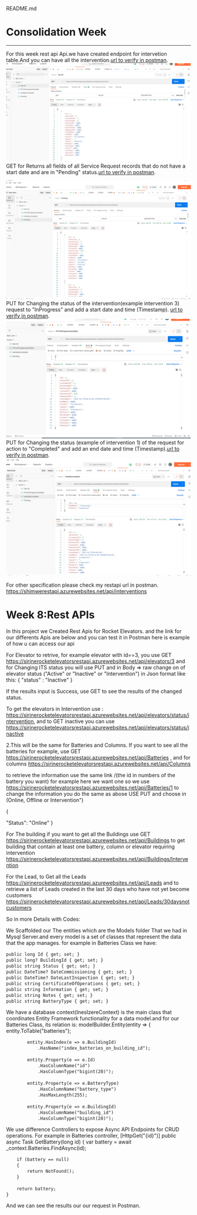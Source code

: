 README.md

# Consolidation Week

---

For this week rest api Api.we have created endpoint for intervetion table.And you can have all the intervention.[url to verify in postman](https://shimwerestapi.azurewebsites.net/api/interventions/).</br>
![](14.PNG)
GET for Returns all fields of all Service Request records that do not have a start date and are in "Pending" status.[url to verify in postman](https://shimwerestapi.azurewebsites.net/api/interventions/pending).</br>

![](15.PNG)
PUT for Changing the status of the intervention(example intervention 3) request to "InProgress" and add a start date and time (Timestamp).
[url to verify in postman](https://shimwerestapi.azurewebsites.net/api/interventions/StartDate/3).</br>
![](16.PNG)
PUT for Changing the status (example of intervention 1) of the request for action to "Completed" and add an end date and time (Timestamp).[url to verify in postman](https://shimwerestapi.azurewebsites.net/api/interventions/EndDate/1).</br>
![](17.PNG)

For other specification please check my restapi url in postman. https://shimwerestapi.azurewebsites.net/api/interventions

# Week 8:Rest APIs

In this project we Created Rest Apis for Rocket Elevators. and the link for our differents Apis are below and you can test it in Postman here is example of how u can access our api

For Elevator to retrive, for example elevator with id==3, you use GET
https://sirinerocketelevatorsrestapi.azurewebsites.net/api/elevators/3 and for Changing ITS status you will use PUT and in Body => raw change on of elevator status ("Active" or "Inactive" or "Intervention") in Json format like this: { "status" : "Inactive" }

If the results input is Success, use GET to see the results of the changed status.

To get the elevators in Intervention use : https://sirinerocketelevatorsrestapi.azurewebsites.net/api/elevators/status/intervention, and to GET inactive you can use https://sirinerocketelevatorsrestapi.azurewebsites.net/api/elevators/status/inactive

2.This will be the same for Batteries and Columns. If you want to see all the batteries for example, use GET https://sirinerocketelevatorsrestapi.azurewebsites.net/api/Batteries , and for columns https://sirinerocketelevatorsrestapi.azurewebsites.net/api/Columns

to retrieve the information use the same link /(the id in numbers of the battery you want) for example here we want one so we use https://sirinerocketelevatorsrestapi.azurewebsites.net/api/Batteries/1 to change the information you do the same as abose USE PUT and choose in (Online, Offline or Intervention")

{

"Status": "Online" }

For The building if you want to get all the Buildings use GET https://sirinerocketelevatorsrestapi.azurewebsites.net/api/Buildings to get building that contain at least one battery, column or elevator requiring intervention https://sirinerocketelevatorsrestapi.azurewebsites.net/api/Buildings/Intervention

For the Lead, to Get all the Leads https://sirinerocketelevatorsrestapi.azurewebsites.net/api/Leads and to retrieve a list of Leads created in the last 30 days who have not yet become customers https://sirinerocketelevatorsrestapi.azurewebsites.net/api/Leads/30daysnotcustomers

So in more Details with Codes:

We Scaffolded our The entities which are the Models folder That we had in Mysql Server.and every model is a set of classes that represent the data that the app manages. for example in Batteries Class we have:

    public long Id { get; set; }
    public long? BuildingId { get; set; }
    public string Status { get; set; }
    public DateTime? DateCommissioning { get; set; }
    public DateTime? DateLastInspection { get; set; }
    public string CertificateOfOperations { get; set; }
    public string Information { get; set; }
    public string Notes { get; set; }
    public string BatteryType { get; set; }

We have a database context(InesIzereContext) is the main class that coordinates Entity Framework functionality for a data model.and for our Batteries Class, its relation is: modelBuilder.Entity(entity => { entity.ToTable("batteries");

            entity.HasIndex(e => e.BuildingId)
                .HasName("index_batteries_on_building_id");

            entity.Property(e => e.Id)
                .HasColumnName("id")
                .HasColumnType("bigint(20)");

            entity.Property(e => e.BatteryType)
                .HasColumnName("battery_type")
                .HasMaxLength(255);

            entity.Property(e => e.BuildingId)
                .HasColumnName("building_id")
                .HasColumnType("bigint(20)");

We use difference Controllers to expose Async API Endpoints for CRUD operations. For example in Batteries controller, [HttpGet("{id}")] public async Task<ActionResult> GetBattery(long id) { var battery = await \_context.Batteries.FindAsync(id);

        if (battery == null)
        {
            return NotFound();
        }

        return battery;
    }

And we can see the results our our request in Postman.
